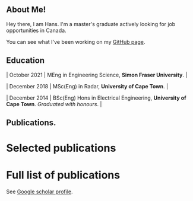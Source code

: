 ## About Me!
Hey there, I am Hans. I'm a master's graduate actively looking for job opportunities in Canada.

You can see what I've been working on my [GitHub page](https://github.com/AshivDhondea?tab=repositories).

## Education

| October 2021   | MEng in Engineering Science, **Simon Fraser University**.  |

| December 2018  | MSc(Eng) in Radar, **University of Cape Town**.  |

| December 2014  | BSc(Eng) Hons in Electrical Engineering, **University of Cape Town**. *Graduated with honours*.  |

## Publications.
# Selected publications

# Full list of publications 
See [Google scholar profile](https://scholar.google.ca/citations?user=vACwH48AAAAJ&hl=en).
